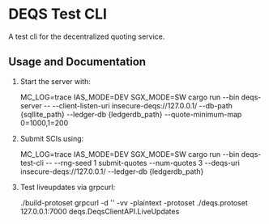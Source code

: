 # DEQS Test CLI

A test cli for the decentralized quoting service.

## Usage and Documentation

1. Start the server with:

    MC_LOG=trace IAS_MODE=DEV SGX_MODE=SW cargo run --bin deqs-server -- --client-listen-uri insecure-deqs://127.0.0.1/ --db-path {sqllite_path} --ledger-db {ledgerdb_path} --quote-minimum-map 0=1000,1=200

2. Submit SCIs using:

    MC_LOG=trace IAS_MODE=DEV SGX_MODE=SW cargo run --bin deqs-test-cli -- --rng-seed 1 submit-quotes --num-quotes 3 --deqs-uri insecure-deqs://127.0.0.1/ --ledger-db {ledgerdb_path}

3. Test liveupdates via grpcurl:

    ./build-protoset
    grpcurl -d '' -vv -plaintext -protoset ./deqs.protoset 127.0.0.1:7000 deqs.DeqsClientAPI.LiveUpdates
